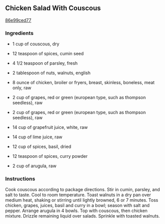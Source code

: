 ## Chicken Salad With Couscous

[86e99ced77](http://www.food.com/recipe/chicken-salad-with-couscous-190726)

### Ingredients

 - 1 cup of couscous, dry

 - 12 teaspoon of spices, cumin seed

 - 4 1/2 teaspoon of parsley, fresh

 - 2 tablespoon of nuts, walnuts, english

 - 8 ounce of chicken, broiler or fryers, breast, skinless, boneless, meat only, raw

 - 2 cup of grapes, red or green (european type, such as thompson seedless), raw

 - 2 cup of grapes, red or green (european type, such as thompson seedless), raw

 - 14 cup of grapefruit juice, white, raw

 - 14 cup of lime juice, raw

 - 12 cup of spices, basil, dried

 - 12 teaspoon of spices, curry powder

 - 2 cup of arugula, raw

### Instructions

Cook couscous according to package directions. Stir in cumin, parsley, and salt to taste. Cool to room temperature. Toast walnuts in a dry pan over medium heat, shaking or stirring until lightly browned, 6 or 7 minutes. Toss chicken, grapes, juices, basil and curry in a bowl; season with salt and pepper. Arrange arugula in 4 bowls. Top with couscous, then chicken mixture. Drizzle remaining liquid over salads. Sprinkle with toasted walnuts.